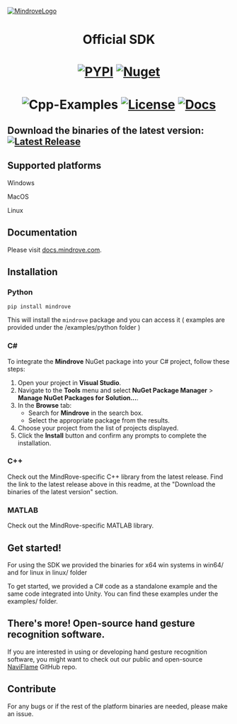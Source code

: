 [![MindroveLogo](https://mindrove.com/wp-content/uploads/2023/04/MindRove_logo_2023.svg)](https://mindrove.com)
# <p align="center">Official SDK</p>

# <p align="center"><a href="https://pypi.org/project/mindrove/"><img alt="PYPI" src="https://static.pepy.tech/personalized-badge/mindrove?period=total&units=international_system&left_color=grey&right_color=blue&left_text=Downloads PYPI"></a> <a href="https://www.nuget.org/packages/mindrove/"><img alt="Nuget" src="https://img.shields.io/nuget/dt/mindrove?color=blue&label=Downloads Nuget&logo=MindRove"></a></p>

# <p align="center">![Cpp-Examples](https://img.shields.io/github/actions/workflow/status/MindRove/MindRoveSDK/cpp-check.yml?label=CPP%20Examples) [![License](https://img.shields.io/badge/License-Apache_2.0-yellow.svg)](https://opensource.org/licenses/Apache-2.0) [![Docs](https://img.shields.io/badge/Visit-Documentation-purple?style=flat-default)](https://docs.mindrove.com/) </p>

## Download the binaries of the latest version: [![Latest Release](https://img.shields.io/github/v/release/MindRove/MindRoveSDK?label=Version&style=flat-default)](https://github.com/MindRove/MindRoveSDK/releases/latest)
## Supported platforms

Windows

MacOS

Linux

## Documentation
Please visit [docs.mindrove.com](https://docs.mindrove.com). 

## Installation 
### Python 

    pip install mindrove

This will install the `mindrove` package and you can access it ( examples are provided under the /examples/python folder )

### C# 
To integrate the **Mindrove** NuGet package into your C# project, follow these steps:

1. Open your project in **Visual Studio**.
2. Navigate to the **Tools** menu and select **NuGet Package Manager** > **Manage NuGet Packages for Solution...**.
3. In the **Browse** tab:
   - Search for **Mindrove** in the search box.
   - Select the appropriate package from the results.
4. Choose your project from the list of projects displayed.
5. Click the **Install** button and confirm any prompts to complete the installation.

### C++ 
Check out the MindRove-specific C++ library from the latest release. Find the link to the latest release above in this readme, at the "Download the binaries of the latest version" section.

### MATLAB 
Check out the MindRove-specific MATLAB library.


## Get started!
For using the SDK we provided the binaries for x64 win systems in win64/ and for linux in linux/ folder

To get started, we provided a C# code as a standalone example and the same code integrated into Unity. You can find these examples under the examples/ folder. 

## There's more! Open-source hand gesture recognition software.
If you are interested in using or developing hand gesture recognition software, you might want to check out our public and open-source [NaviFlame](https://github.com/MindRove/NaviFlame) GitHub repo.

## Contribute
For any bugs or if the rest of the platform binaries are needed, please make an issue.

